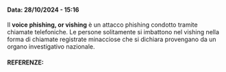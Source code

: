#### Data: 28/10/2024 - 15:16

Il **voice phishing, or vishing** è un attacco phishing condotto tramite chiamate telefoniche. Le persone solitamente si imbattono nel vishing nella forma di chiamate registrate minacciose che si dichiara provengano da un organo investigativo nazionale.

#### REFERENZE: